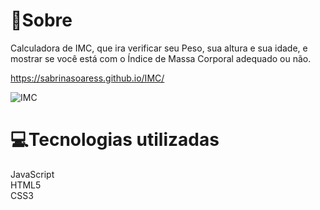 # 📖Sobre

Calculadora de IMC, que ira verificar seu Peso, sua altura e sua idade, e mostrar se você está com o Índice de Massa Corporal adequado ou não.<br>

https://sabrinasoaress.github.io/IMC/ <br>

![IMC](https://user-images.githubusercontent.com/92693817/149521500-085abe35-dce7-4a38-a37b-8f925aa06c4b.png)


# 💻Tecnologias utilizadas 
JavaScript <br>
HTML5 <br>
CSS3
